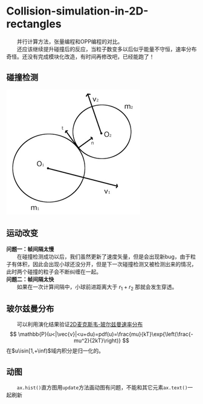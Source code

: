 # Collision-simulation-in-2D-rectangles
&emsp;&emsp;并行计算方法，张量编程和OPP编程的对比。  
&emsp;&emsp;还应该继续提升碰撞后的反应，当粒子数变多以后似乎能量不守恒，速率分布奇怪。还没有完成模块化改造，有时间再修改吧，已经能跑了！

## 碰撞检测  
![p1](pic/2d-collision-model.jpg)  

## 运动改变
**问题一：帧间隔太慢**   
&emsp;&emsp;在碰撞检测成功以后，我们虽然更新了速度矢量，但是会出现新bug，由于粒子有体积，因此会出现小球还没分开，但是下一次碰撞检测又被检测出来的情况，此时两个碰撞的粒子会不断纠缠在一起。   
**问题二：帧间隔太快**  
&emsp;&emsp;如果在一次计算间隔中，小球前进距离大于 $r_1+r_2$ 那就会发生穿透。  


## 玻尔兹曼分布  
&emsp;&emsp;可以利用演化结果验证[2D麦克斯韦-玻尔兹曼速率分布](https://en.wikipedia.org/wiki/Maxwell%E2%80%93Boltzmann_distribution#Relation_to_the_2D_Maxwell%E2%80%93Boltzmann_distribution)    
$$
\mathbb{P}(u<|\vec{v}|<u+du)=pdf(u)=\frac{mu}{kT}\exp{\left(\frac{-mu^2}{2kT}\right)}
$$
在$u\isin[1,+\inf)$域内积分是归一化的。

## 动图  
&emsp;&emsp;```ax.hist()```直方图用```update```方法画动图有问题，不能和其它元素```ax.text()```一起刷新